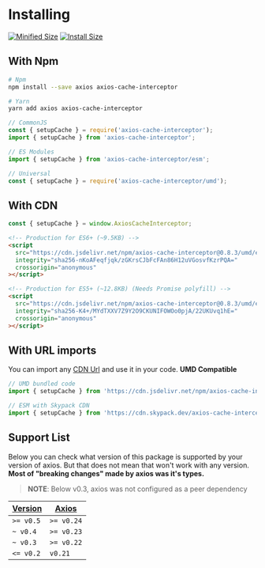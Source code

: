 # Installing

<a href="https://bundlephobia.com/package/axios-cache-interceptor@latest"
    ><img
      src="https://img.shields.io/bundlephobia/minzip/axios-cache-interceptor/latest?style=flat"
      target="_blank"
      alt="Minified Size"
  /></a> <a href="https://packagephobia.com/result?p=axios-cache-interceptor@latest"
    ><img
      src="https://packagephobia.com/badge?p=axios-cache-interceptor@latest"
      target="_blank"
      alt="Install Size"
  /></a>

## With Npm

```sh
# Npm
npm install --save axios axios-cache-interceptor

# Yarn
yarn add axios axios-cache-interceptor
```

```js
// CommonJS
const { setupCache } = require('axios-cache-interceptor');
import { setupCache } from 'axios-cache-interceptor';

// ES Modules
import { setupCache } from 'axios-cache-interceptor/esm';

// Universal
const { setupCache } = require('axios-cache-interceptor/umd');
```

## With CDN

```js
const { setupCache } = window.AxiosCacheInterceptor;
```

```html
<!-- Production for ES6+ (~9.5KB) -->
<script
  src="https://cdn.jsdelivr.net/npm/axios-cache-interceptor@0.8.3/umd/es6.js"
  integrity="sha256-nKoAFeqfjqk/zGKrsCJbFcFAn86H12uVGosvfKzrPQA="
  crossorigin="anonymous"
></script>

<!-- Production for ES5+ (~12.8KB) (Needs Promise polyfill) -->
<script
  src="https://cdn.jsdelivr.net/npm/axios-cache-interceptor@0.8.3/umd/es5.js"
  integrity="sha256-K4+/MYdTXXV7Z9Y2O9CKUNIFOWOo0pjA/22UKUvq1hE="
  crossorigin="anonymous"
></script>
```

## With URL imports

You can import any [CDN Url](#with-cdns) and use it in your code. **UMD Compatible**

```js
// UMD bundled code
import { setupCache } from 'https://cdn.jsdelivr.net/npm/axios-cache-interceptor@0.8.2/umd/es6.js';

// ESM with Skypack CDN
import { setupCache } from 'https://cdn.skypack.dev/axios-cache-interceptor@0.8.2';
```

## Support List

Below you can check what version of this package is supported by your version of axios.
But that does not mean that won't work with any version. **Most of "breaking changes" made
by axios was it's types.**

> **NOTE**: Below v0.3, axios was not configured as a peer dependency

| [Version](https://github.com/arthurfiorette/axios-cache-interceptor/releases) | [Axios](https://github.com/axios/axios/releases) |
| ----------------------------------------------------------------------------- | ------------------------------------------------ |
| `>= v0.5`                                                                     | `>= v0.24`                                       |
| `~ v0.4`                                                                      | `>= v0.23`                                       |
| `~ v0.3`                                                                      | `>= v0.22`                                       |
| `<= v0.2`                                                                     | `v0.21`                                          |
